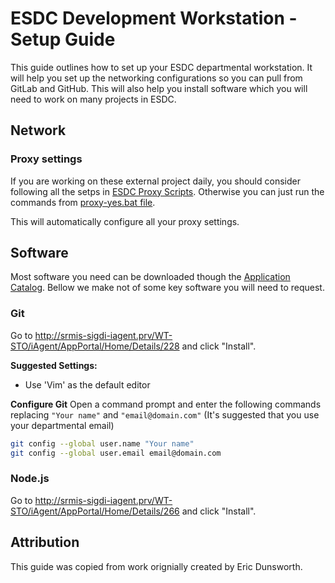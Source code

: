 # ESDC Development Workstation - Setup Guide

This guide outlines how to set up your ESDC departmental workstation. 
It will help you set up the networking configurations so you can pull from GitLab and GitHub.
This will also help you install software which you will need to work on many projects in ESDC.

## Network

### Proxy settings

If you are working on these external project daily, you should consider following all the setps in [ESDC Proxy Scripts](proxy-scripts.md). Otherwise you can just run the commands from [proxy-yes.bat file](proxy-scripts/proxy-yes.bat).

This will automatically configure all your proxy settings.

## Software

Most software you need can be downloaded though the [Application Catalog](http://srmis-sigdi-iagent.prv/WT-STO/iAgent/AppPortal/). Bellow we make not of some key software you will need to request.

### Git

Go to http://srmis-sigdi-iagent.prv/WT-STO/iAgent/AppPortal/Home/Details/228 and click "Install".

**Suggested Settings:**
- Use 'Vim' as the default editor

**Configure Git**
Open a command prompt and enter the following commands replacing `"Your name"` and `"email@domain.com"` (It's suggested that you use your departmental email)
```bash
git config --global user.name "Your name"
git config --global user.email email@domain.com
```

### Node.js

Go to http://srmis-sigdi-iagent.prv/WT-STO/iAgent/AppPortal/Home/Details/266 and click "Install".

## Attribution

This guide was copied from work orignially created by Eric Dunsworth.